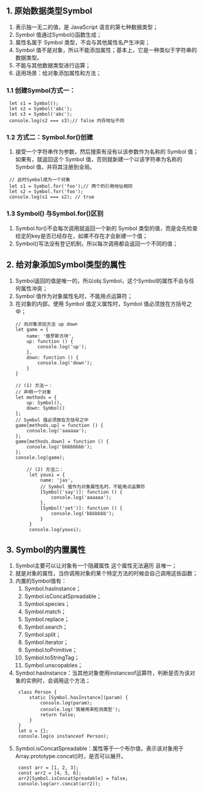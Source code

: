 ## 1. 原始数据类型Symbol
1. 表示独一无二的值，是 JavaScript 语言的第七种数据类型；
2. Symbol 值通过Symbol()函数生成；
3. 属性名属于 Symbol 类型，不会与其他属性名产生冲突；
4. Symbol 值不是对象，所以不能添加属性；基本上，它是一种类似于字符串的数据类型。
5. 不能与其他数据类型进行运算；
6. 适用场景：给对象添加属性和方法；
### 1.1 创建Symbol方式一：
   ```
    let s1 = Symbol();
    let s2 = Symbol('abc');
    let s3 = Symbol('abc');
    console.log(s2 === s3);// false 内存地址不同
   ```
### 1.2 方式二：Symbol.for()创建
   1. 接受一个字符串作为参数，然后搜索有没有以该参数作为名称的 Symbol 值；如果有，就返回这个 Symbol 值，否则就新建一个以该字符串为名称的 Symbol 值，并将其注册到全局。
   ```
    // 此时Symbol成为一个对象
    let s1 = Symbol.for('foo');// 两个的引用地址相同
    let s2 = Symbol.for('foo');
    console.log(s1 === s2); // true
   ```
### 1.3 Symbol() 与Symbol.for()区别
   1. Symbol.for()不会每次调用就返回一个新的 Symbol 类型的值，而是会先检查给定的key是否已经存在，如果不存在才会新建一个值；
   2. Symbol()写法没有登记机制，所以每次调用都会返回一个不同的值；
## 2. 给对象添加Symbol类型的属性
1. Symbol返回的值是唯一的，所以obj.Symbol，这个Symbol的属性不会与任何属性冲突；
2. Symbol 值作为对象属性名时，不能用点运算符；
3. 在对象的内部，使用 Symbol 值定义属性时，Symbol 值必须放在方括号之中；
   ```
   // 向对象添加方法 up down
   let game = {
       name: '俄罗斯方块',
       up: function () {
           console.log('up');
       },
       down: function () {
           console.log('down');
       }
   }

   // (1) 方法一：
   // 声明一个对象 
   let methods = {
       up: Symbol(),
       down: Symbol()
   };
   // Symbol 值必须放在方括号之中
   game[methods.up] = function () {
       console.log('aaaaaa');
   };
   game[methods.down] = function () {
       console.log('bbbbbbbb');
   };
   console.log(game);

       // (2) 方法二：
        let youxi = {
            name: 'jas',
            // Symbol 值作为对象属性名时，不能用点运算符
            [Symbol('say')]: function () {
                console.log('aaaaaa');
            },
            [Symbol('set')]: function () {
                console.log('bbbbbbb');
            }
        }
        console.log(youxi);
   ```
## 3. Symbol的内置属性
1. Symbol主要可以让对象有一个隐藏属性  这个属性无法遍历  且唯一；
2. 就是对象的属性，当你调用对象的某个特定方法的时候会自己调用这些函数；
3. 内置的Symbol值有：
   1. Symbol.hasInstance；
   2. Symbol.isConcatSpreadable；
   3. Symbol.species；
   4. Symbol.match；
   5. Symbol.replace；
   6. Symbol.search；
   7. Symbol.split；
   8. Symbol.iterator；
   9. Symbol.toPrimitive；
   10. Symbol.toStringTag；
   11. Symbol.unscopables；
4. Symbol.hasInstance：当其他对象使用instanceof运算符，判断是否为该对象的实例时，会调用这个方法；
   ```
    class Person {
        static [Symbol.hasInstance](param) {
            console.log(param);
            console.log('我被用来检测类型');
            return false;
        }
    }
    let o = {};
    console.log(o instanceof Person);
   ```
5. Symbol.isConcatSpreadable：属性等于一个布尔值，表示该对象用于Array.prototype.concat()时，是否可以展开。
   ```
    const arr = [1, 2, 3];
    const arr2 = [4, 5, 6];
    arr2[Symbol.isConcatSpreadable] = false;
    console.log(arr.concat(arr2));
   ```

